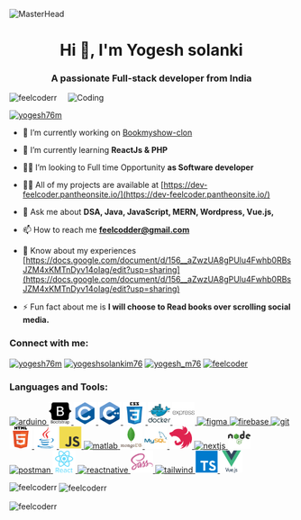![MasterHead](https://images.unsplash.com/photo-1674027444485-cec3da58eef4?q=80&w=1632&auto=format&fit=crop&ixlib=rb-4.0.3&ixid=M3wxMjA3fDB8MHxwaG90by1wYWdlfHx8fGVufDB8fHx8fA%3D%3D)
<h1 align="center">Hi 👋, I'm Yogesh solanki</h1>
<h3 align="center">A passionate Full-stack developer from India</h3>
<img align="right" alt="Coding" width="400" src="https://cdn.filestackcontent.com/efbSR18hT5uRKuo0zoMA">
<p align="left"> <img src="https://komarev.com/ghpvc/?username=feelcoderr&label=Profile%20views&color=0e75b6&style=flat" alt="feelcoderr" /> </p>

<p align="left"> <a href="https://twitter.com/yogesh76m" target="blank"><img src="https://img.shields.io/twitter/follow/yogesh76m?logo=twitter&style=for-the-badge" alt="yogesh76m" /></a> </p>

- 🔭 I’m currently working on [Bookmyshow-clon](https://book-my-show-clon.vercel.app/)

- 🌱 I’m currently learning **ReactJs & PHP**

- 👨‍💻 I’m looking to Full time Opportunity **as Software developer**

- 👨‍💻 All of my projects are available at [https://dev-feelcoder.pantheonsite.io/](https://dev-feelcoder.pantheonsite.io/)

- 💬 Ask me about **DSA, Java, JavaScript, MERN, Wordpress, Vue.js,**

- 📫 How to reach me **feelcodder@gmail.com**

- 📄 Know about my experiences [https://docs.google.com/document/d/156__aZwzUA8gPUlu4Fwhb0RBsJZM4xKMTnDyv14oIag/edit?usp=sharing](https://docs.google.com/document/d/156__aZwzUA8gPUlu4Fwhb0RBsJZM4xKMTnDyv14oIag/edit?usp=sharing)

- ⚡ Fun fact about me is **I will choose to Read books over scrolling social media.**

<h3 align="left">Connect with me:</h3>
<p align="left">
<a href="https://twitter.com/yogesh76m" target="blank"><img align="center" src="https://raw.githubusercontent.com/rahuldkjain/github-profile-readme-generator/master/src/images/icons/Social/twitter.svg" alt="yogesh76m" height="30" width="40" /></a>
<a href="https://linkedin.com/in/yogeshsolankim76" target="blank"><img align="center" src="https://raw.githubusercontent.com/rahuldkjain/github-profile-readme-generator/master/src/images/icons/Social/linked-in-alt.svg" alt="yogeshsolankim76" height="30" width="40" /></a>
<a href="https://instagram.com/yogesh_m76" target="blank"><img align="center" src="https://raw.githubusercontent.com/rahuldkjain/github-profile-readme-generator/master/src/images/icons/Social/instagram.svg" alt="yogesh_m76" height="30" width="40" /></a>
<a href="https://www.codechef.com/users/feelcoder" target="blank"><img align="center" src="https://cdn.jsdelivr.net/npm/simple-icons@3.1.0/icons/codechef.svg" alt="feelcoder" height="30" width="40" /></a>
</p>

<h3 align="left">Languages and Tools:</h3>
<p align="left"> <a href="https://www.arduino.cc/" target="_blank" rel="noreferrer"> <img src="https://cdn.worldvectorlogo.com/logos/arduino-1.svg" alt="arduino" width="40" height="40"/> </a> <a href="https://getbootstrap.com" target="_blank" rel="noreferrer"> <img src="https://raw.githubusercontent.com/devicons/devicon/master/icons/bootstrap/bootstrap-plain-wordmark.svg" alt="bootstrap" width="40" height="40"/> </a> <a href="https://www.cprogramming.com/" target="_blank" rel="noreferrer"> <img src="https://raw.githubusercontent.com/devicons/devicon/master/icons/c/c-original.svg" alt="c" width="40" height="40"/> </a> <a href="https://www.w3schools.com/cpp/" target="_blank" rel="noreferrer"> <img src="https://raw.githubusercontent.com/devicons/devicon/master/icons/cplusplus/cplusplus-original.svg" alt="cplusplus" width="40" height="40"/> </a> <a href="https://www.w3schools.com/css/" target="_blank" rel="noreferrer"> <img src="https://raw.githubusercontent.com/devicons/devicon/master/icons/css3/css3-original-wordmark.svg" alt="css3" width="40" height="40"/> </a> <a href="https://www.docker.com/" target="_blank" rel="noreferrer"> <img src="https://raw.githubusercontent.com/devicons/devicon/master/icons/docker/docker-original-wordmark.svg" alt="docker" width="40" height="40"/> </a> <a href="https://expressjs.com" target="_blank" rel="noreferrer"> <img src="https://raw.githubusercontent.com/devicons/devicon/master/icons/express/express-original-wordmark.svg" alt="express" width="40" height="40"/> </a> <a href="https://www.figma.com/" target="_blank" rel="noreferrer"> <img src="https://www.vectorlogo.zone/logos/figma/figma-icon.svg" alt="figma" width="40" height="40"/> </a> <a href="https://firebase.google.com/" target="_blank" rel="noreferrer"> <img src="https://www.vectorlogo.zone/logos/firebase/firebase-icon.svg" alt="firebase" width="40" height="40"/> </a> <a href="https://git-scm.com/" target="_blank" rel="noreferrer"> <img src="https://www.vectorlogo.zone/logos/git-scm/git-scm-icon.svg" alt="git" width="40" height="40"/> </a> <a href="https://www.w3.org/html/" target="_blank" rel="noreferrer"> <img src="https://raw.githubusercontent.com/devicons/devicon/master/icons/html5/html5-original-wordmark.svg" alt="html5" width="40" height="40"/> </a> <a href="https://www.java.com" target="_blank" rel="noreferrer"> <img src="https://raw.githubusercontent.com/devicons/devicon/master/icons/java/java-original.svg" alt="java" width="40" height="40"/> </a> <a href="https://developer.mozilla.org/en-US/docs/Web/JavaScript" target="_blank" rel="noreferrer"> <img src="https://raw.githubusercontent.com/devicons/devicon/master/icons/javascript/javascript-original.svg" alt="javascript" width="40" height="40"/> </a> <a href="https://www.mathworks.com/" target="_blank" rel="noreferrer"> <img src="https://upload.wikimedia.org/wikipedia/commons/2/21/Matlab_Logo.png" alt="matlab" width="40" height="40"/> </a> <a href="https://www.mongodb.com/" target="_blank" rel="noreferrer"> <img src="https://raw.githubusercontent.com/devicons/devicon/master/icons/mongodb/mongodb-original-wordmark.svg" alt="mongodb" width="40" height="40"/> </a> <a href="https://www.mysql.com/" target="_blank" rel="noreferrer"> <img src="https://raw.githubusercontent.com/devicons/devicon/master/icons/mysql/mysql-original-wordmark.svg" alt="mysql" width="40" height="40"/> </a> <a href="https://nestjs.com/" target="_blank" rel="noreferrer"> <img src="https://raw.githubusercontent.com/devicons/devicon/master/icons/nestjs/nestjs-plain.svg" alt="nestjs" width="40" height="40"/> </a> <a href="https://nextjs.org/" target="_blank" rel="noreferrer"> <img src="https://cdn.worldvectorlogo.com/logos/nextjs-2.svg" alt="nextjs" width="40" height="40"/> </a> <a href="https://nodejs.org" target="_blank" rel="noreferrer"> <img src="https://raw.githubusercontent.com/devicons/devicon/master/icons/nodejs/nodejs-original-wordmark.svg" alt="nodejs" width="40" height="40"/> </a> <a href="https://postman.com" target="_blank" rel="noreferrer"> <img src="https://www.vectorlogo.zone/logos/getpostman/getpostman-icon.svg" alt="postman" width="40" height="40"/> </a> <a href="https://reactjs.org/" target="_blank" rel="noreferrer"> <img src="https://raw.githubusercontent.com/devicons/devicon/master/icons/react/react-original-wordmark.svg" alt="react" width="40" height="40"/> </a> <a href="https://reactnative.dev/" target="_blank" rel="noreferrer"> <img src="https://reactnative.dev/img/header_logo.svg" alt="reactnative" width="40" height="40"/> </a> <a href="https://sass-lang.com" target="_blank" rel="noreferrer"> <img src="https://raw.githubusercontent.com/devicons/devicon/master/icons/sass/sass-original.svg" alt="sass" width="40" height="40"/> </a> <a href="https://tailwindcss.com/" target="_blank" rel="noreferrer"> <img src="https://www.vectorlogo.zone/logos/tailwindcss/tailwindcss-icon.svg" alt="tailwind" width="40" height="40"/> </a> <a href="https://www.typescriptlang.org/" target="_blank" rel="noreferrer"> <img src="https://raw.githubusercontent.com/devicons/devicon/master/icons/typescript/typescript-original.svg" alt="typescript" width="40" height="40"/> </a> <a href="https://vuejs.org/" target="_blank" rel="noreferrer"> <img src="https://raw.githubusercontent.com/devicons/devicon/master/icons/vuejs/vuejs-original-wordmark.svg" alt="vuejs" width="40" height="40"/> </a> </p>

<p><img align="left" src="https://github-readme-stats.vercel.app/api/top-langs?username=feelcoderr&show_icons=true&locale=en&layout=compact" alt="feelcoderr" /></p>

<p>&nbsp;<img align="center" src="https://github-readme-stats.vercel.app/api?username=feelcoderr&show_icons=true&locale=en" alt="feelcoderr" /></p>

<p><img align="center" src="https://github-readme-streak-stats.herokuapp.com/?user=feelcoderr&" alt="feelcoderr" /></p>
